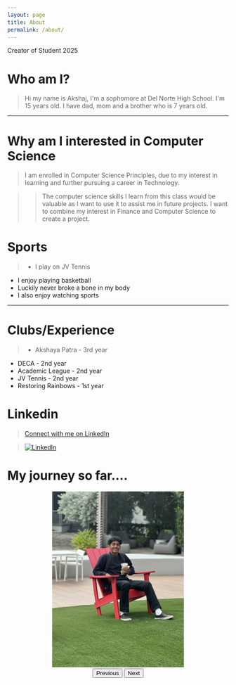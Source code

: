 ```yaml
---
layout: page
title: About
permalink: /about/
---
```


<style>
    .center {
        display: block;
        margin-left: auto;
        margin-right: auto;
    }
</style>

Creator of Student 2025

# Who am I?
> Hi my name is Akshaj, I'm a sophomore at Del Norte High School. I'm 15 years old. I have dad, mom and a brother who is 7 years old.

---

<!-- <img src="{{site.baseurl}}/images/akshajg.jpg" height="200" width="200" class="center"> - correct format -->



# Why am I interested in Computer Science
 > I am enrolled in Computer Science Principles, due to my interest in learning and further pursuing a career in Technology. 


>>The computer science skills I learn from this class would be valuable as I want to use it to assist me in future projects. I want to combine my interest in Finance and Computer Science to create a project. 

# Sports
>- I play on JV Tennis
- I enjoy playing basketball
- Luckily never broke a bone in my body
- I also enjoy watching sports

---

<!-- <img src="{{site.baseurl}}/images/mytennis.jpg" height="200" width="200" class="center"> correct format-->

# Clubs/Experience
>- Akshaya Patra - 3rd year
- DECA - 2nd year
- Academic League - 2nd year
- JV Tennis - 2nd year
- Restoring Rainbows - 1st year

# Linkedin

>[Connect with me on LinkedIn](https://www.linkedin.com/in/akshaj-gurugubelli-11a66129b/)

>[![LinkedIn](https://img.shields.io/badge/LinkedIn-Connect-blue)](https://www.linkedin.com/in/akshaj-gurugubelli-11a66129b/)

# My journey so far....
<div id="gallery-container" style="text-align: center;">
  <img id="gallery-image" src="../images/gallery/akshajg1.jpg" alt="Image Gallery" style="width: 300px; height: auto;">
  <br>
  <button id="prev-btn">Previous</button>
  <button id="next-btn">Next</button>
</div>

<script>
    // Array of image filenames located in the 'images' directory
    const imageFilenames = [
        "akshajg1.jpg",
        "akshajg2.jpg",
        "mytennis.jpg"

    ];

    let currentIndex = 0;  // To keep track of the currently displayed image

    // Reference to the gallery image element
    const galleryImage = document.getElementById('gallery-image');

    // Function to update the displayed image
    function updateImage() {
        galleryImage.src = `../images/gallery/${imageFilenames[currentIndex]}`;
        galleryImage.alt = imageFilenames[currentIndex];
    }

    // Event listeners for the buttons
    document.getElementById('prev-btn').addEventListener('click', function() {
        currentIndex = (currentIndex > 0) ? currentIndex - 1 : imageFilenames.length - 1;
        updateImage();
    });

    document.getElementById('next-btn').addEventListener('click', function() {
        currentIndex = (currentIndex < imageFilenames.length - 1) ? currentIndex + 1 : 0;
        updateImage();
    });
</script>







